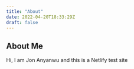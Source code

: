 ```yaml
---
title: "About"
date: 2022-04-20T18:33:29Z
draft: false
---
```

## About Me
Hi, I am Jon Anyanwu and this is a Netlify test site

